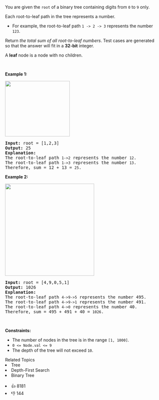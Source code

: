 <p>You are given the <code>root</code> of a binary tree containing digits from <code>0</code> to <code>9</code> only.</p>

<p>Each root-to-leaf path in the tree represents a number.</p>

<ul> 
 <li>For example, the root-to-leaf path <code>1 -&gt; 2 -&gt; 3</code> represents the number <code>123</code>.</li> 
</ul>

<p>Return <em>the total sum of all root-to-leaf numbers</em>. Test cases are generated so that the answer will fit in a <strong>32-bit</strong> integer.</p>

<p>A <strong>leaf</strong> node is a node with no children.</p>

<p>&nbsp;</p> 
<p><strong class="example">Example 1:</strong></p> 
<img alt="" src="https://assets.leetcode.com/uploads/2021/02/19/num1tree.jpg" style="width: 212px; height: 182px;" /> 
<pre>
<strong>Input:</strong> root = [1,2,3]
<strong>Output:</strong> 25
<strong>Explanation:</strong>
The root-to-leaf path <span><code>1-&gt;2</code></span> represents the number <span><code>12</code></span>.
The root-to-leaf path <span><code>1-&gt;3</code></span> represents the number <span><code>13</code></span>.
Therefore, sum = 12 + 13 = <span><code>25</code></span>.
</pre>

<p><strong class="example">Example 2:</strong></p> 
<img alt="" src="https://assets.leetcode.com/uploads/2021/02/19/num2tree.jpg" style="width: 292px; height: 302px;" /> 
<pre>
<strong>Input:</strong> root = [4,9,0,5,1]
<strong>Output:</strong> 1026
<strong>Explanation:</strong>
The root-to-leaf path <span><code>4-&gt;9-&gt;5</code></span> represents the number 495.
The root-to-leaf path <span><code>4-&gt;9-&gt;1</code></span> represents the number 491.
The root-to-leaf path <span><code>4-&gt;0</code></span> represents the number 40.
Therefore, sum = 495 + 491 + 40 = <span><code>1026</code></span>.
</pre>

<p>&nbsp;</p> 
<p><strong>Constraints:</strong></p>

<ul> 
 <li>The number of nodes in the tree is in the range <code>[1, 1000]</code>.</li> 
 <li><code>0 &lt;= Node.val &lt;= 9</code></li> 
 <li>The depth of the tree will not exceed <code>10</code>.</li> 
</ul>

<div><div>Related Topics</div><div><li>Tree</li><li>Depth-First Search</li><li>Binary Tree</li></div></div><br><div><li>👍 8181</li><li>👎 144</li></div>